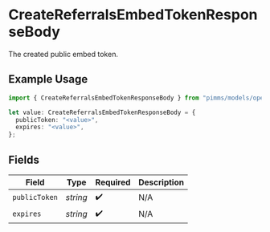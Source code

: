 # CreateReferralsEmbedTokenResponseBody

The created public embed token.

## Example Usage

```typescript
import { CreateReferralsEmbedTokenResponseBody } from "pimms/models/operations";

let value: CreateReferralsEmbedTokenResponseBody = {
  publicToken: "<value>",
  expires: "<value>",
};
```

## Fields

| Field              | Type               | Required           | Description        |
| ------------------ | ------------------ | ------------------ | ------------------ |
| `publicToken`      | *string*           | :heavy_check_mark: | N/A                |
| `expires`          | *string*           | :heavy_check_mark: | N/A                |